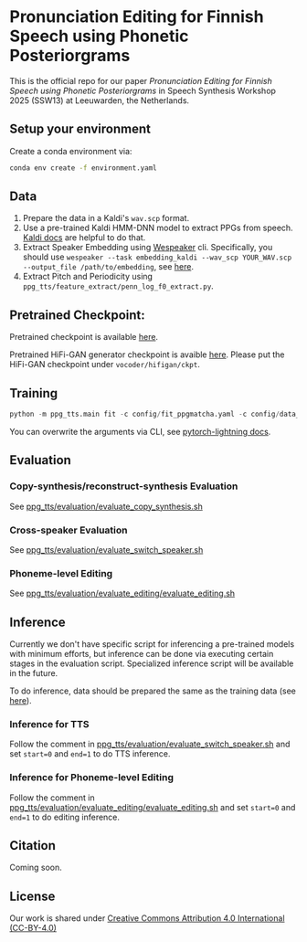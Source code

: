 # Pronunciation Editing for Finnish Speech using Phonetic Posteriorgrams

This is the official repo for our paper *Pronunciation Editing for Finnish Speech using Phonetic Posteriorgrams* in Speech Synthesis Workshop 2025 (SSW13) at Leeuwarden, the Netherlands.

## Setup your environment

Create a conda environment via:

```bash
conda env create -f environment.yaml
```

## Data

1. Prepare the data in a Kaldi's `wav.scp` format.
2. Use a pre-trained Kaldi HMM-DNN model to extract PPGs from speech. [Kaldi docs](https://kaldi-asr.org/) are helpful to do that.
3. Extract Speaker Embedding using [Wespeaker](https://github.com/wenet-e2e/wespeaker) cli. Specifically, you should use ```wespeaker --task embedding_kaldi --wav_scp YOUR_WAV.scp --output_file /path/to/embedding```, see [here](https://wenet.org.cn/wespeaker/python_package.html#command-line-usage).
4. Extract Pitch and Periodicity using `ppg_tts/feature_extract/penn_log_f0_extract.py`.

## Pretrained Checkpoint:

Pretrained checkpoint is available [here](https://drive.google.com/file/d/1HKPi04xN3a07fv_KzhdK-MlkRKyVyFmZ/view?usp=sharing).

Pretrained HiFi-GAN generator checkpoint is avaible [here](https://drive.google.com/file/d/1uP6iv9dFvKdlCBPZC5VwxYjg8eNR6Da8/view?usp=sharing). Please put the HiFi-GAN checkpoint under `vocoder/hifigan/ckpt`.

## Training

```python
python -m ppg_tts.main fit -c config/fit_ppgmatcha.yaml -c config/data_template.yaml
```

You can overwrite the arguments via CLI, see [pytorch-lightning docs](https://lightning.ai/docs/pytorch/stable/cli/lightning_cli_advanced.html).

## Evaluation

### Copy-synthesis/reconstruct-synthesis Evaluation

See [ppg_tts/evaluation/evaluate_copy_synthesis.sh](https://github.com/aalto-speech/PPG2Speech/blob/main/ppg_tts/evaluation/evaluate_copy_synthesis.sh)

### Cross-speaker Evaluation

See [ppg_tts/evaluation/evaluate_switch_speaker.sh](https://github.com/aalto-speech/PPG2Speech/blob/main/ppg_tts/evaluation/evaluate_switch_speaker.sh)

### Phoneme-level Editing

See [ppg_tts/evaluation/evaluate_editing/evaluate_editing.sh](https://github.com/aalto-speech/PPG2Speech/blob/main/ppg_tts/evaluation/evaluate_editing/evaluate_editing.sh)

## Inference

Currently we don't have specific script for inferencing a pre-trained models with minimum efforts, but inference can be done via executing certain stages in the evaluation script. Specialized inference script will be available in the future.

To do inference, data should be prepared the same as the training data (see [here](https://github.com/aalto-speech/PPG2Speech/tree/main?tab=readme-ov-file#data)).

### Inference for TTS

Follow the comment in [ppg_tts/evaluation/evaluate_switch_speaker.sh](https://github.com/aalto-speech/PPG2Speech/blob/main/ppg_tts/evaluation/evaluate_switch_speaker.sh) and set `start=0` and `end=1` to do TTS inference.

### Inference for Phoneme-level Editing

Follow the comment in [ppg_tts/evaluation/evaluate_editing/evaluate_editing.sh](https://github.com/aalto-speech/PPG2Speech/blob/main/ppg_tts/evaluation/evaluate_editing/evaluate_editing.sh) and set `start=0` and `end=1` to do editing inference.

## Citation

Coming soon.

## License

Our work is shared under [Creative Commons Attribution 4.0 International (CC-BY-4.0)](https://creativecommons.org/licenses/by/4.0/)
